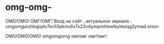 # omg-omg-
OMG!OMG! ОМГ!ОМГ!
Вход на сайт , актуальное зеркало :
omgomguiuhbqjqdv7ecll3pkmufu7x23v4ympmhlswlkyliezqg2ymad.onion

OMG!OMG!OMG! omgomgomg омгомг омг!омг! 

